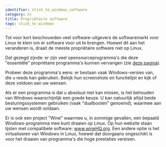 ```yaml
---
identifier: stick_to_windows_software
category: nl
title: Propriëtaire software
tags: stick_to_windows
---
```


Tot voor kort beschouwden veel software-uitgevers de softwaremarkt voor Linux te klein om er software voor uit te brengen. Hoewel dit aan het veranderen is, draait de meeste propriëtaire software niet op Linux.

Dat gezegd zijnde: er zijn veel opensourceprogramma's die deze "essentiële" propriëtaire programma's kunnen vervangen (zie <a href="/items/warez">deze pagina</a>).

Probeer deze programma's eens: er bestaan vaak Windows-versies van, die u reeds kan gebruiken. Bekijk hun screenshots en functielijst en kijk of deze voldoen aan uw wensen.

Als er een programma is dat u absoluut niet kan missen, is het behouden van Windows waarschijnlijk een goede keuze. U kan natuurlijk altijd beide besturingssystemen gebruiken (vaak "dualbooten" genoemd), waarmee aan uw wensen wordt voldaan.

Er is ook een project "Wine" waarmee u, in sommige gevallen, een bepaald Windows-programma mee kunt draaien op Linux. Op hun website staan lijsten met compatibele software: <a href="http://www.winehq.org">www.wineHQ.org</a>. Een andere optie is het virtualiseren van Windows in Linux, hoewel dat doorgaans ongeschikt is voor het draaien van programma's die hoge prestaties vereisen.

